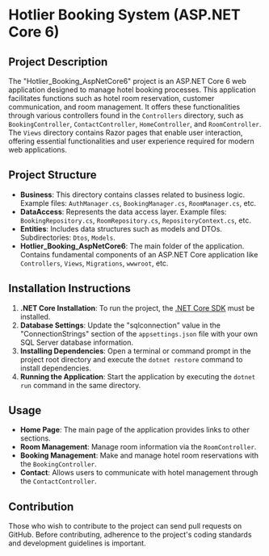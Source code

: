 # Hotlier Booking System (ASP.NET Core 6)

## Project Description
The "Hotlier_Booking_AspNetCore6" project is an ASP.NET Core 6 web application designed to manage hotel booking processes. This application facilitates functions such as hotel room reservation, customer communication, and room management. It offers these functionalities through various controllers found in the `Controllers` directory, such as `BookingController`, `ContactController`, `HomeController`, and `RoomController`. The `Views` directory contains Razor pages that enable user interaction, offering essential functionalities and user experience required for modern web applications.

## Project Structure
- **Business**: This directory contains classes related to business logic. Example files: `AuthManager.cs`, `BookingManager.cs`, `RoomManager.cs`, etc.
- **DataAccess**: Represents the data access layer. Example files: `BookingRepository.cs`, `RoomRepository.cs`, `RepositoryContext.cs`, etc.
- **Entities**: Includes data structures such as models and DTOs. Subdirectories: `Dtos`, `Models`.
- **Hotlier_Booking_AspNetCore6**: The main folder of the application. Contains fundamental components of an ASP.NET Core application like `Controllers`, `Views`, `Migrations`, `wwwroot`, etc.

## Installation Instructions
1. **.NET Core Installation**: To run the project, the [.NET Core SDK](https://dotnet.microsoft.com/download) must be installed.
2. **Database Settings**: Update the "sqlconnection" value in the "ConnectionStrings" section of the `appsettings.json` file with your own SQL Server database information.
3. **Installing Dependencies**: Open a terminal or command prompt in the project root directory and execute the `dotnet restore` command to install dependencies.
4. **Running the Application**: Start the application by executing the `dotnet run` command in the same directory.

## Usage
- **Home Page**: The main page of the application provides links to other sections.
- **Room Management**: Manage room information via the `RoomController`.
- **Booking Management**: Make and manage hotel room reservations with the `BookingController`.
- **Contact**: Allows users to communicate with hotel management through the `ContactController`.

## Contribution
Those who wish to contribute to the project can send pull requests on GitHub. Before contributing, adherence to the project's coding standards and development guidelines is important.
